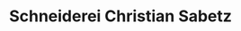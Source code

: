 ---
title: "Schneiderei Christian Sabetz"
url: /koeflach/schneiderei-christian-sabetz/
shop: Schneiderei
---